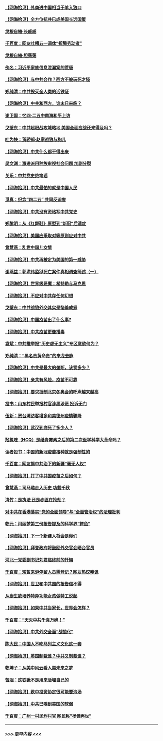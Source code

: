 #### [【网海拾贝】外商进中国相当于羊入狼口](../pages/nsc993/n12908274.md?t=04272102) 
#### [【网海拾贝】全方位抗共已成美国长远国策](../pages/nsc993/n12906878.md?t=04272102) 
#### [灵根自植‧长戚戚](../pages/nsc993/n12905585.md?t=04272102) 
#### [千百度：网友吐槽五一调休“折腾劳动者”](../pages/nsc993/n12905934.md?t=04272102) 
#### [灵根自植‧坦荡荡](../pages/nsc993/n12905562.md?t=04272102) 
#### [佚名：习近平家族信息泄漏案的荒唐](../pages/nsc993/n12904705.md?t=04272102) 
#### [【网海拾贝】与中共合作？西方不被玩死才怪](../pages/nsc993/n12903873.md?t=04272102) 
#### [郑纯清：中共毁灭全人类的活铁证](../pages/nsc993/n12903785.md?t=04272102) 
#### [【网海拾贝】中共和西方，谁末日来临？](../pages/nsc993/n12903482.md?t=04272102) 
#### [谢卫国：忆四‧二五中南海和平上访](../pages/nsc993/n12902192.md?t=04272102) 
#### [戈壁东：中共超限战攻城略地 美国全面应战还来得及吗？](../pages/nsc993/n12902297.md?t=04272102) 
#### [吐为快：贺骄郎‧赵家战狼与狗儿](../pages/nsc993/n12902280.md?t=04272102) 
#### [【网海拾贝】中共什么都干得出来](../pages/nsc993/n12897500.md?t=04272102) 
#### [吴文渊：激进派用种族审视社会问题 加剧分裂](../pages/nsc993/n12893881.md?t=04272102) 
#### [关乐：中共党史绝笔谣](../pages/nsc993/n12897270.md?t=04272102) 
#### [【网海拾贝】中共最怕的就是中国人民](../pages/nsc993/n12894705.md?t=04272102) 
#### [觅真：纪念“四二五” 共同反迫害](../pages/nsc993/n12894553.md?t=04272102) 
#### [【网海拾贝】中共没有资格写中共党史](../pages/nsc993/n12892231.md?t=04272102) 
#### [郑黎明：从《红舞鞋》原型到“新冠”后遗症](../pages/nsc993/n12890469.md?t=04272102) 
#### [【网海拾贝】美国应采取对等原则应对中共](../pages/nsc993/n12889176.md?t=04272102) 
#### [曾慧燕：乱世中国儿女情](../pages/nsc993/n12887931.md?t=04272102) 
#### [【网海拾贝】中共再被定为美国的第一威胁](../pages/nsc993/n12887580.md?t=04272102) 
#### [谢燕益：郭洪伟监狱死亡案件真相调查简述（一）](../pages/nsc993/n12885648.md?t=04272102) 
#### [【网海拾贝】世界级恶魔：希特勒与马克思](../pages/nsc993/n12884062.md?t=04272102) 
#### [【网海拾贝】不应对中共存任何幻想](../pages/nsc993/n12881460.md?t=04272102) 
#### [戈壁东：中共战狼外交其实是恼羞成怒](../pages/nsc993/n12880392.md?t=04272102) 
#### [【网海拾贝】中国疫苗出了什么事?](../pages/nsc993/n12879124.md?t=04272102) 
#### [【网海拾贝】中共疫苗更像播毒](../pages/nsc993/n12876631.md?t=04272102) 
#### [袁斌：中共推举报“历史虚无主义”专区意欲何为？](../pages/nsc993/n12876530.md?t=04272102) 
#### [郑纯清：“黑名贵黄命贵”的来龙去脉](../pages/nsc993/n12875589.md?t=04272102) 
#### [【网海拾贝】中共是最大的垄断，该罚多少？](../pages/nsc993/n12874006.md?t=04272102) 
#### [【网海拾贝】亲共有风险，疫苗不可靠](../pages/nsc993/n12872224.md?t=04272102) 
#### [【网海拾贝】要求抵制北京冬奥会的呼声越来越高](../pages/nsc993/n12868962.md?t=04272102) 
#### [投书：山东村民举报村官涉黑涉恶 投诉无门](../pages/nsc993/n12869726.md?t=04272102) 
#### [伍新：贺台湾访客增多和美德州疫情骤降](../pages/nsc993/n12865651.md?t=04272102) 
#### [【网海拾贝】武汉到底死了多少人？](../pages/nsc993/n12863707.md?t=04272102) 
#### [羟氯喹（HCQ）是继青霉素之后的第二次医学科学大革命吗？](../pages/nsc993/n12638564.md?t=04272102) 
#### [读者投书：中国的新冠疫苗接种就是强制性的](../pages/nsc993/n12859932.md?t=04272102) 
#### [千百度：网友揭中共治下的新疆“毫无人权”](../pages/nsc993/n12858385.md?t=04272102) 
#### [【网海拾贝】打了中共国疫苗之后如何？](../pages/nsc993/n12857866.md?t=04272102) 
#### [曾慧燕：司马璐走入历史 功载千秋](../pages/nsc993/n12856996.md?t=04272102) 
#### [清竹：是执法 还是赤匪在抢劫？](../pages/nsc993/n12856952.md?t=04272102) 
#### [对中共在香港落实“党的全面领导”与“全面管治权”的法理批判](../pages/nsc993/n12856929.md?t=04272102) 
#### [乾元：闫丽梦第三份报告提及的科学界“鳄鱼”](../pages/nsc993/n12855985.md?t=04272102) 
#### [【网海拾贝】下一个新疆人将会是你们](../pages/nsc993/n12855864.md?t=04272102) 
#### [【网海拾贝】拜登政府将鼓励外交官会晤台官员](../pages/nsc993/n12853615.md?t=04272102) 
#### [河北一党委副书记刘君临终前的忏悔](../pages/nsc993/n12849420.md?t=04272102) 
#### [千百度：短暂来沪停留人员需登记？网友热议嘲讽](../pages/nsc993/n12853497.md?t=04272102) 
#### [【网海拾贝】世卫和中共国的报告信不得](../pages/nsc993/n12850902.md?t=04272102) 
#### [从康生欲培养特异功能女孩做特工说起](../pages/nsc993/n12849289.md?t=04272102) 
#### [【网海拾贝】如果中共当家长，世界会怎样？](../pages/nsc993/n12848436.md?t=04272102) 
#### [千百度：“天灭中共千真万确！”](../pages/nsc993/n12845659.md?t=04272102) 
#### [【网海拾贝】中共外交全面“战狼化”](../pages/nsc993/n12845607.md?t=04272102) 
#### [陈大民：中国人不吃马列主义文化这一套](../pages/nsc993/n12842496.md?t=04272102) 
#### [【网海拾贝】英国制裁谁？中共又制裁谁？](../pages/nsc993/n12840909.md?t=04272102) 
#### [乾坤子：从美中风云看人类未来之梦](../pages/nsc993/n12840590.md?t=04272102) 
#### [苦胆：这铁锹不是用来活埋自己的](../pages/nsc993/n12839512.md?t=04272102) 
#### [【网海拾贝】欧中投资协定很可能要泡汤](../pages/nsc993/n12835122.md?t=04272102) 
#### [【网海拾贝】中共已嗅到美国的软弱](../pages/nsc993/n12832411.md?t=04272102) 
#### [千百度：广州一村民炸村官 网民称“杨佳再世”](../pages/nsc993/n12832380.md?t=04272102) 

----
#### [ >>> 更早内容 <<< ](../indexes/nsc993-earlier.md)
